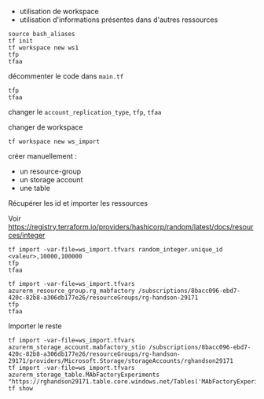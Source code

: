 * utilisation de workspace
* utilisation d'informations présentes dans d'autres ressources

```
source bash_aliases
tf init
tf workspace new ws1
tfp
tfaa
```

décommenter le code dans `main.tf`

```
tfp
tfaa
```

changer le `account_replication_type`, `tfp`, `tfaa`

changer de workspace
```
tf workspace new ws_import
```
créer manuellement :
* un resource-group
* un storage account
* une table

Récupérer les id et importer les ressources

Voir https://registry.terraform.io/providers/hashicorp/random/latest/docs/resources/integer
```
tf import -var-file=ws_import.tfvars random_integer.unique_id <valeur>,10000,100000
tfp
tfaa
```

```
tf import -var-file=ws_import.tfvars azurerm_resource_group.rg_mabfactory /subscriptions/8bacc096-ebd7-420c-82b8-a306db177e26/resourceGroups/rg-handson-29171
tfp
tfaa
```

Importer le reste
```
tf import -var-file=ws_import.tfvars azurerm_storage_account.mabfactory_stio /subscriptions/8bacc096-ebd7-420c-82b8-a306db177e26/resourceGroups/rg-handson-29171/providers/Microsoft.Storage/storageAccounts/rghandson29171
tf import -var-file=ws_import.tfvars azurerm_storage_table.MAbFactoryExperiments "https://rghandson29171.table.core.windows.net/Tables('MAbFactoryExperiments')"
tf show
```